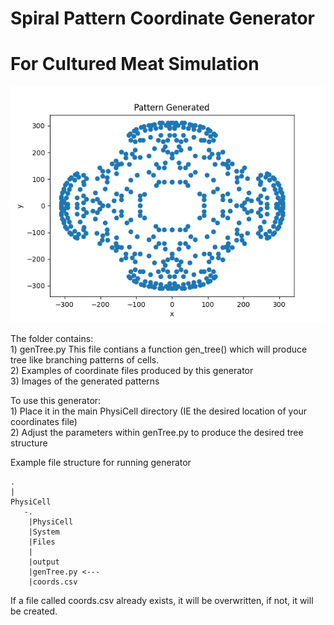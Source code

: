 # Spiral Pattern Coordinate Generator 
# For Cultured Meat Simulation 
![Tools](doubleBranch.png "")


The folder contains:<br>
    1) genTree.py This file contians a function gen_tree() which will produce tree like branching patterns of cells.<br> 
    2) Examples of coordinate files produced by this generator<br>
    3) Images of the generated patterns <br>

To use this generator:<br>
    1) Place it in the main PhysiCell directory (IE the desired location of your coordinates file)<br>
    2) Adjust the parameters within genTree.py to produce the desired tree structure<br>

Example file structure for running generator 

    .
    |
    PhysiCell
       -.
        |PhysiCell
        |System 
        |Files
        |
        |output       
        |genTree.py <--- 
        |coords.csv   

If a file called coords.csv already exists, it will be overwritten, if not, it will be created. 
